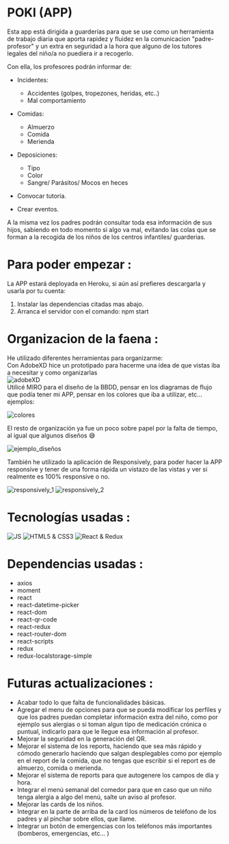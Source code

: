 # POKI (APP)
 Esta app está dirigida a guarderías para que se use como un herramienta de trabajo diaria que aporta rapidez y fluidez en la comunicacion "padre-profesor" y un extra en seguridad a la hora que alguno de los tutores legales del niño/a no puediera ir a recogerlo.

Con ella, los profesores podrán informar de:
- Incidentes:
    - Accidentes (golpes, tropezones, heridas, etc..)
    - Mal comportamiento 

- Comidas:
    - Almuerzo
    - Comida
    - Merienda

- Deposiciones:
    - Tipo
    - Color
    - Sangre/ Parásitos/ Mocos en heces

- Convocar tutoria.

- Crear eventos.

A la misma vez los padres podrán consultar toda esa información de sus hijos, sabiendo en todo momento si algo va mal, evitando las colas que se forman a la recogida de los niños de los centros infantiles/ guarderias. </br>

# Para poder empezar : 

La APP estará deployada en Heroku, si aún así prefieres descargarla y usarla por tu cuenta:
1. Instalar las dependencias citadas mas abajo.
2. Arranca el servidor con el comando: npm start

# Organizacion de la faena :
He utilizado diferentes herramientas para organizarme: </br>
Con AdobeXD hice un prototipado para hacerme una idea de que vistas iba a necesitar y como organizarlas </br>
![adobeXD](https://i.imgur.com/HYt6UDV.png) </br>
Utilicé MIRO para el diseño de la BBDD, pensar en los diagramas de flujo que podía tener mi APP, pensar en los colores que iba a utilizar, etc... ejemplos: </br>

![colores](https://i.imgur.com/trcDblh.png) </br>

El resto de organización ya fue un poco sobre papel por la falta de tiempo, al igual que algunos diseños 😅

![ejemplo_diseños](https://i.imgur.com/j75OnpP.jpg) </br>

También he utilizado la aplicación de Responsively, para poder hacer la APP responsive y tener de una forma rápida un vistazo de las vistas y ver si realmente es 100% responsive o no.

![responsively_1](https://i.imgur.com/noAtect.png)
![responsively_2](https://i.imgur.com/GdsxRjP.png)


# Tecnologías usadas :
![JS](https://i.imgur.com/lDoNwKn.png)
![HTML5 & CSS3](https://i.imgur.com/YGFHOGJ.png)
![React & Redux](https://i.imgur.com/MFdnMMW.png)

# Dependencias usadas :
- axios</br>
- moment</br>
- react</br>
- react-datetime-picker</br>
- react-dom</br>
- react-qr-code</br>
- react-redux</br>
- react-router-dom</br>
- react-scripts</br>
- redux</br>
- redux-localstorage-simple</br>

# Futuras actualizaciones :
- Acabar todo lo que falta de funcionalidades básicas.
- Agregar el menu de opciones para que se pueda modificar los perfiles y que los padres puedan completar información extra del niño, como por ejemplo sus alergias o si toman algun tipo de medicación crónica o puntual, indicarlo para que le llegue esa información al profesor.
- Mejorar la seguridad en la generación del QR.
- Mejorar el sistema de los reports, haciendo que sea más rápido y cómodo generarlo haciendo que salgan desplegables como por ejemplo en el report de la comida, que no tengas que escribir si el report es de almuerzo, comida o merienda.
- Mejorar el sistema de reports para que autogenere los campos de día y hora.
- Integrar el menú semanal del comedor para que en caso que un niño tenga alergia a algo del menú, salte un aviso al profesor.
- Mejorar las cards de los niños.
- Integrar en la parte de arriba de la card los números de teléfono de los padres y al pinchar sobre ellos, que llame.
- Integrar un botón de emergencias con los teléfonos más importantes (bomberos, emergencias, etc... )